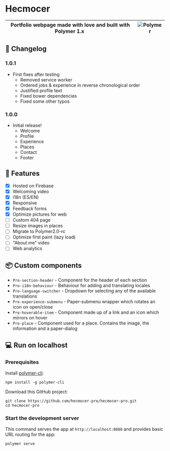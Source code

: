 # Hecmocer

| Portfolio webpage made with love and built with Polymer 1.x | ![Polymer](https://polymer.gallerycdn.vsassets.io/extensions/polymer/polymer-ide/0.4.3/1490052563126/Microsoft.VisualStudio.Services.Icons.Default) |
|---|---|

## :memo: Changelog
### 1.0.1
 - First fixes after testing
   - Removed service worker
   - Ordered jobs & experience in reverse chronological order
   - Justified profile text
   - Fixed bower dependencies
   - Fixed some other typos

### 1.0.0
 - Initial release!
   - Welcome
   - Profile
   - Experience
   - Places
   - Contact
   - Footer

## :rocket: Features
- [x] Hosted on Firebase
- [x] Welcoming video
- [x] i18n (ES/EN)
- [x] Responsive
- [x] Feedback forms
- [x] Optimize pictures for web
- [ ] Custom 404 page
- [ ] Resize images in places
- [ ] Migrate to Polymer2.0-rc
- [ ] Optimize first paint (lazy load)
- [ ] "About me" video
- [ ] Web analytics

## :package: Custom components
- `Pro-section-header` - Component for the header of each section
- `Pro-i18n-behaviour` - Behaviour for adding and translating locales
- `Pro-language-switcher` - Dropdown for selecting any of the available translations
- `Pro-experience-submenu` - Paper-submenu wrapper which rotates an icon on open/close
- `Pro-hoverable-item` - Component made up of a link and an icon which mirrors on hover
- `Pro-place` - Component used for a place. Contains the image, the information and a paper-dialog

## :computer: Run on localhost

### Prerequisites

Install [polymer-cli](https://github.com/Polymer/polymer-cli):

    npm install -g polymer-cli

Download this GitHub project:

    git clone https://github.com/hecmocer-pro/hecmocer-pro.git
    cd hecmocer-pro

### Start the development server

This command serves the app at `http://localhost:8080` and provides basic URL
routing for the app:

    polymer serve